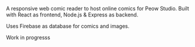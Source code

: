 A responsive web comic reader to host online comics for Peow Studio.
Built with React as frontend, Node.js & Express as backend.  

Uses Firebase as database for comics and images.

Work in progresss
